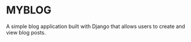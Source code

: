 # MYBLOG
A simple blog application built with Django that allows users to create and view blog posts.
